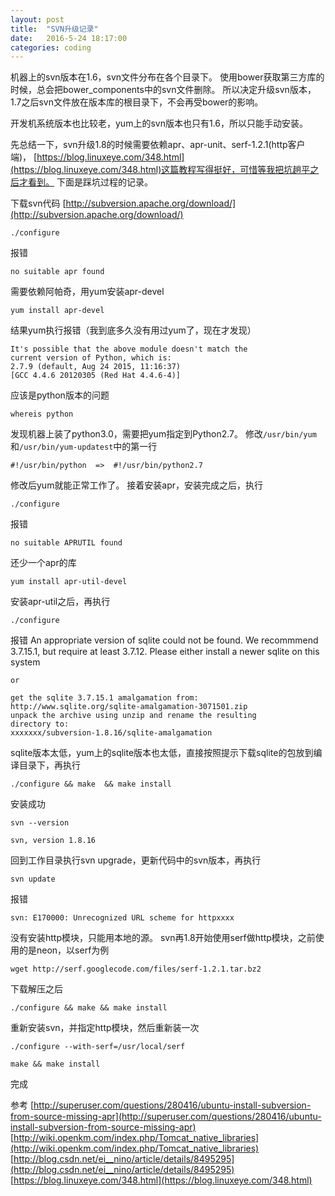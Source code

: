 ```yaml
---
layout: post
title:  "SVN升级记录"
date:   2016-5-24 18:17:00
categories: coding
---
```


机器上的svn版本在1.6，svn文件分布在各个目录下。
使用bower获取第三方库的时候，总会把bower_components中的svn文件删除。
所以决定升级svn版本，1.7之后svn文件放在版本库的根目录下，不会再受bower的影响。

开发机系统版本也比较老，yum上的svn版本也只有1.6，所以只能手动安装。

先总结一下，svn升级1.8的时候需要依赖apr、apr-unit、serf-1.2.1(http客户端)，
[https://blog.linuxeye.com/348.html](https://blog.linuxeye.com/348.html)这篇教程写得挺好，可惜等我把坑趟平之后才看到。
下面是踩坑过程的记录。

下载svn代码
[http://subversion.apache.org/download/](http://subversion.apache.org/download/)

    ./configure

报错

    no suitable apr found

需要依赖阿帕奇，用yum安装apr-devel

    yum install apr-devel

结果yum执行报错（我到底多久没有用过yum了，现在才发现）

    It's possible that the above module doesn't match the
    current version of Python, which is:
    2.7.9 (default, Aug 24 2015, 11:16:37) 
    [GCC 4.4.6 20120305 (Red Hat 4.4.6-4)]

应该是python版本的问题

    whereis python

发现机器上装了python3.0，需要把yum指定到Python2.7。
修改`/usr/bin/yum`和`/usr/bin/yum-updatest`中的第一行

    #!/usr/bin/python  =>  #!/usr/bin/python2.7

修改后yum就能正常工作了。
接着安装apr，安装完成之后，执行

    ./configure

报错

    no suitable APRUTIL found

还少一个apr的库

    yum install apr-util-devel

安装apr-util之后，再执行

    ./configure

报错
    An appropriate version of sqlite could not be found.  We recommmend
    3.7.15.1, but require at least 3.7.12.
    Please either install a newer sqlite on this system

    or

    get the sqlite 3.7.15.1 amalgamation from:
    http://www.sqlite.org/sqlite-amalgamation-3071501.zip
    unpack the archive using unzip and rename the resulting
    directory to:
    xxxxxxx/subversion-1.8.16/sqlite-amalgamation

sqlite版本太低，yum上的sqlite版本也太低，直接按照提示下载sqlite的包放到编译目录下，再执行

    ./configure && make  && make install

安装成功

    svn --version

    svn, version 1.8.16

回到工作目录执行svn upgrade，更新代码中的svn版本，再执行

    svn update

报错

    svn: E170000: Unrecognized URL scheme for httpxxxx

没有安装http模块，只能用本地的源。
svn再1.8开始使用serf做http模块，之前使用的是neon，以serf为例

    wget http://serf.googlecode.com/files/serf-1.2.1.tar.bz2

下载解压之后

    ./configure && make && make install

重新安装svn，并指定http模块，然后重新装一次

    ./configure --with-serf=/usr/local/serf

    make && make install

完成

参考
[http://superuser.com/questions/280416/ubuntu-install-subversion-from-source-missing-apr](http://superuser.com/questions/280416/ubuntu-install-subversion-from-source-missing-apr)
[http://wiki.openkm.com/index.php/Tomcat_native_libraries](http://wiki.openkm.com/index.php/Tomcat_native_libraries)
[http://blog.csdn.net/ei__nino/article/details/8495295](http://blog.csdn.net/ei__nino/article/details/8495295)
[https://blog.linuxeye.com/348.html](https://blog.linuxeye.com/348.html)
